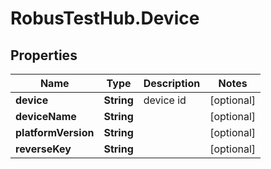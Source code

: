 # RobusTestHub.Device

## Properties
Name | Type | Description | Notes
------------ | ------------- | ------------- | -------------
**device** | **String** | device id | [optional] 
**deviceName** | **String** |  | [optional] 
**platformVersion** | **String** |  | [optional] 
**reverseKey** | **String** |  | [optional] 


